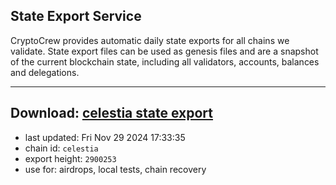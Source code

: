 ## State Export Service
CryptoCrew provides automatic daily state exports for all chains we validate. State export files can be used as genesis files and are a snapshot of the current blockchain state, including all validators, accounts, balances and delegations.

---
**Download: [celestia state export](https://dl-eu2.ccvalidators.com/SERVICE/celestia/celestia_export_2900253.json)**
---

- last updated: Fri Nov 29 2024 17:33:35
- chain id: `celestia`
- export height: `2900253`
- use for: airdrops, local tests, chain recovery
